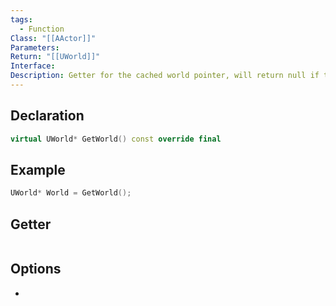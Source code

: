 ```yaml
---
tags:
  - Function
Class: "[[AActor]]"
Parameters: 
Return: "[[UWorld]]"
Interface: 
Description: Getter for the cached world pointer, will return null if the actor is not actually spawned in a level
---
```


## Declaration

```cpp
virtual UWorld* GetWorld() const override final
```

## Example

```cpp
UWorld* World = GetWorld();
```

## Getter

```cpp
```

## Options
- 
